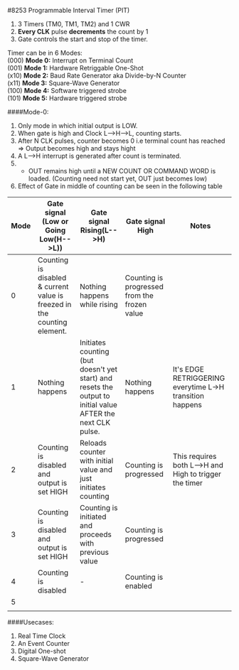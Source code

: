 #8253 Programmable Interval Timer (PIT)

1. 3 Timers (TM0, TM1, TM2) and 1 CWR
2. **Every CLK** pulse **decrements** the count by 1
3. Gate controls the start and stop of the timer.


Timer can be in 6 Modes:  <br/>
(000) **Mode 0:** Interrupt on Terminal Count <br/>
(001) **Mode 1:** Hardware Retriggable One-Shot <br/>
(x10) **Mode 2:** Baud Rate Generator aka Divide-by-N Counter <br/>
(x11) **Mode 3:** Square-Wave Generator <br/>
(100) **Mode 4:** Software triggered strobe <br/>
(101) **Mode 5:** Hardware triggered strobe <br/>


####Mode-0:
1. Only mode in which initial output is LOW.
2. When gate is high and Clock L-->H-->L, counting starts.
3. After N CLK pulses, counter becomes 0 i.e terminal count has reached => Output becomes high and stays hight
4. A L-->H interrupt is generated after count is terminated.
5. * OUT remains high until a NEW COUNT OR COMMAND WORD is loaded. (Counting need not start yet, OUT just becomes low)
6. Effect of Gate in middle of counting can be seen in the following table 






| Mode | Gate signal (Low or Going Low(H-->L))                                    | Gate signal Rising(L-->H)                                                                                   | Gate signal High                             | Notes                                                    |
|------|--------------------------------------------------------------------------|-------------------------------------------------------------------------------------------------------------|----------------------------------------------|----------------------------------------------------------|
| 0    | Counting is disabled & current value is freezed in the counting element. | Nothing happens  while rising                                                                               | Counting is progressed from the frozen value |                                                          |
| 1    | Nothing happens                                                          | Initiates counting (but doesn't yet start) and resets the output to initial value AFTER the next CLK pulse. | Nothing happens                              | It's EDGE RETRIGGERING everytime L->H transition happens |
| 2    | Counting is disabled and output is set HIGH                              | Reloads counter with initial value and just initiates counting                                              | Counting is progressed                       | This requires both L-->H and High to trigger the timer   |
| 3    | Counting is disabled and output is set HIGH                              | Counting is initiated and proceeds with previous value                                                      | Counting is progressed                       |                                                          |
| 4    | Counting is disabled                                                     | -                                                                                                           | Counting is enabled                          |                                                          |
| 5    |                                                                          |                                                                                                             |                                              |                                                          |
|      |                                                                          |                                                                                                             |                                              |                                                          |










####Usecases:
1. Real Time Clock
2. An Event Counter
3. Digital One-shot
4. Square-Wave Generator
